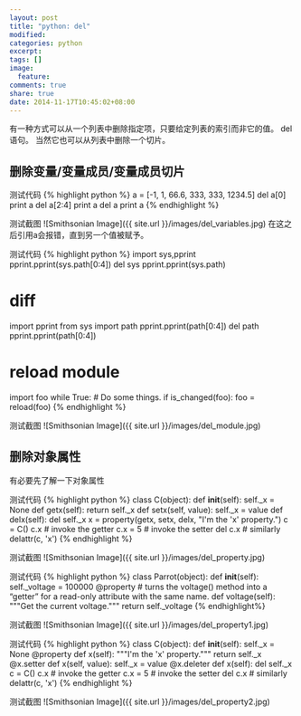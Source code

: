 ```yaml
---
layout: post
title: "python: del"
modified:
categories: python
excerpt:
tags: []
image:
  feature:
comments: true
share: true
date: 2014-11-17T10:45:02+08:00
---
```

有一种方式可以从一个列表中删除指定项，只要给定列表的索引而非它的值。
del 语句。
当然它也可以从列表中删除一个切片。

## 删除变量/变量成员/变量成员切片 

测试代码
{% highlight python %}
a = [-1, 1, 66.6, 333, 333, 1234.5]
del a[0]
print a
del a[2:4]
print a
del a
print a
{% endhighlight %}

测试截图
![Smithsonian Image]({{ site.url }}/images/del_variables.jpg)
在这之后引用a会报错，直到另一个值被赋予。

测试代码
{% highlight python %}
import sys,pprint
pprint.pprint(sys.path[0:4])
del sys
pprint.pprint(sys.path)
# diff
import pprint
from sys import path
pprint.pprint(path[0:4])
del path
pprint.pprint(path[0:4])
# reload module
import foo
while True:
    # Do some things.
    if is_changed(foo):
        foo = reload(foo)
{% endhighlight %}

测试截图
![Smithsonian Image]({{ site.url }}/images/del_module.jpg)

## 删除对象属性

有必要先了解一下对象属性

测试代码
{% highlight python %}
class C(object):
    def __init__(self):
        self._x = None
    def getx(self):
        return self._x
    def setx(self, value):
        self._x = value
    def delx(self):
        del self._x
    x = property(getx, setx, delx, "I'm the 'x' property.")
c = C()
c.x # invoke the getter
c.x = 5 # invoke the setter
del c.x  # similarly delattr(c, 'x') 
{% endhighlight %}

测试截图
![Smithsonian Image]({{ site.url }}/images/del_property.jpg)

测试代码
{% highlight python %}
class Parrot(object):
    def __init__(self):
        self._voltage = 100000
    @property # turns the voltage() method into a “getter” for a read-only attribute with the same name.
    def voltage(self):
        """Get the current voltage."""
        return self._voltage
{% endhighlight%}

测试截图
![Smithsonian Image]({{ site.url }}/images/del_property1.jpg)

测试代码
{% highlight python %}
class C(object):
    def __init__(self):
        self._x = None
    @property
    def x(self):
        """I'm the 'x' property."""
        return self._x
    @x.setter
    def x(self, value):
        self._x = value
    @x.deleter
    def x(self):
        del self._x
c = C()
c.x # invoke the getter
c.x = 5 # invoke the setter
del c.x  # similarly delattr(c, 'x') 
{% endhighlight %}

测试截图
![Smithsonian Image]({{ site.url }}/images/del_property2.jpg)





